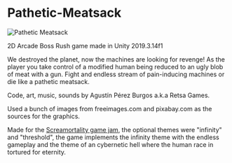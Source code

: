 # Pathetic-Meatsack

![Pathetic Meatsack](https://user-images.githubusercontent.com/54560209/178806013-770f0364-4c2b-4fb0-aa23-2c0f6b4980a0.png)

2D Arcade Boss Rush game made in Unity 2019.3.14f1 

We destroyed the planet, now the machines are looking for revenge!
As the player you take control of a modified human being reduced to an ugly blob of meat with a gun. Fight and endless stream of pain-inducing machines or die like a pathetic meatsack.

Code, art, music, sounds by Agustín Pérez Burgos a.k.a Retsa Games.

Used a bunch of images from freeimages.com and pixabay.com as the sources for the graphics.

Made for the [Screamortality game jam](https://itch.io/jam/screamortality), the optional themes were "infinity" and "threshold", the game implements the infinity theme with the endless gameplay and the theme of an cybernetic hell where the human race in tortured for eternity.
